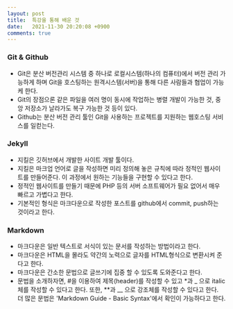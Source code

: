 ```yaml
---
layout: post
title:  특강을 통해 배운 것
date:   2021-11-30 20:20:08 +0900
comments: true
---
```


### Git & Github
- Git은 분산 버전관리 시스템 중 하나로 로컬시스템(하나의 컴퓨터)에서 버전 관리 가능하게 하며 Git을 호스팅하는 원격시스템(서버)을 통해 다른 사람들과 협업이 가능케 한다. 
- Git의 장점으론 같은 파일을 여러 명이 동시에 작업하는 병렬 개발이 가능한 것, 중앙 저장소가 날라가도 복구 가능한 것 등이 있다.
- Github는 분산 버전 관리 툴인 Git을 사용하는 프로젝트를 지원하는 웹호스팅 서비스를 일컫는다.

### Jekyll
- 지킬은 깃허브에서 개발한 사이트 개발 툴이다.
- 지킬은 마크업 언어로 글을 작성하면 미리 정의해 놓은 규칙에 따라 정적인 웹사이트를 만들어준다. 이 과정에서 원하는 기능들을 구현할 수 있다고 한다.
- 정적인 웹사이트를 만들기 때문에 PHP 등의 서버 소프트웨어가 필요 없어서 매우 빠르고 가볍다고 한다.
- 기본적인 형식은 마크다운으로 작성한 포스트를 github에서 commit, push하는 것이라고 한다.

### Markdown
- 마크다운은 일반 텍스트로 서식이 있는 문서를 작성하는 방법이라고 한다.
- 마크다운은 HTML을 몰라도 약간의 노력으로 글자를 HTML형식으로 변환시켜 준다고 한다.
- 마크다운은 간소한 문법으로 글쓰기에 집중 할 수 있도록 도와준다고 한다.
- 문법을 소개하자면, #을 이용하여 제목(header)를 작성할 수 있고 *과 _ 으로 italic체를 작성할 수 있다고 한다. 또한, **과 __ 으로 강조체를 작성할 수 있다고 한다. 더 많은 문법은 'Markdown Guide - Basic Syntax'에서 확인이 가능하다고 한다.

